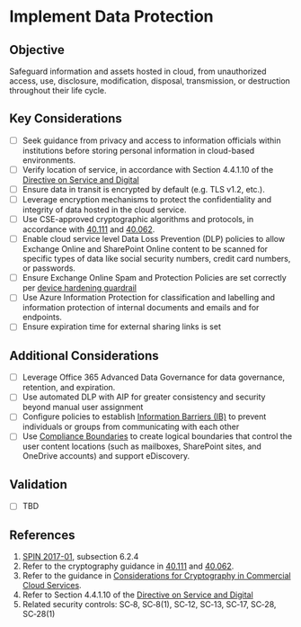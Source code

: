 # Implement Data Protection

## Objective

Safeguard information and assets hosted in cloud, from unauthorized access, use, disclosure, modification, disposal, transmission, or destruction throughout their life cycle.

## Key Considerations

* [ ] Seek guidance from privacy and access to information officials within institutions before storing personal information in cloud-based environments.
* [ ] Verify location of service, in accordance with Section 4.4.1.10 of the [Directive on Service and Digital](https://www.tbs-sct.gc.ca/pol/doc-eng.aspx?id=32601)
* [ ] Ensure data in transit is encrypted by default (e.g. TLS v1.2, etc.).
* [ ] Leverage encryption mechanisms to protect the confidentiality and integrity of data hosted in the cloud service.
* [ ] Use CSE-approved cryptographic algorithms and protocols, in accordance with [40.111](https://cyber.gc.ca/en/guidance/cryptographic-algorithms-unclassified-protected-and-protected-b-information-itsp40111) and [40.062](https://www.cse-cst.gc.ca/en/system/files/pdf_documents/itsp.40.062-eng.pdf).
* [ ] Enable cloud service level Data Loss Prevention (DLP) policies to allow Exchange Online and SharePoint Online content to be scanned for specific types of data like social security numbers, credit card numbers, or passwords.
* [ ] Ensure Exchange Online Spam and Protection Policies are set correctly per [device hardening guardrail](EN/07_Perform-Device-Hardening.md)
* [ ] Use Azure Information Protection for classification and labelling and information protection of internal documents and emails and for endpoints.
* [ ] Ensure expiration time for external sharing links is set

## Additional Considerations

* [ ] Leverage Office 365 Advanced Data Governance for data governance, retention, and expiration.
* [ ] Use automated DLP with AIP for greater consistency and security beyond manual user assignment
* [ ] Configure policies to establish [Information Barriers (IB)](https://docs.microsoft.com/en-us/microsoftteams/information-barriers-in-teams) to prevent individuals or groups from communicating with each other
* [ ] Use [Compliance Boundaries](https://docs.microsoft.com/en-us/microsoft-365/compliance/set-up-compliance-boundaries?view=o365-worldwide) to create logical boundaries that control the user content locations (such as mailboxes, SharePoint sites, and OneDrive accounts) and support eDiscovery.

## Validation

* [ ] TBD

## References

1. [SPIN 2017-01](https://www.canada.ca/en/treasury-board-secretariat/services/access-information-privacy/security-identity-management/direction-secure-use-commercial-cloud-services-spin.html), subsection 6.2.4
2. Refer to the cryptography guidance in [40.111](https://cyber.gc.ca/en/guidance/cryptographic-algorithms-unclassified-protected-and-protected-b-information-itsp40111) and [40.062](https://www.cse-cst.gc.ca/en/system/files/pdf_documents/itsp.40.062-eng.pdf).
3. Refer to the guidance in [Considerations for Cryptography in Commercial Cloud Services](https://www.canada.ca/en/government/system/digital-government/modern-emerging-technologies/cloud-services/government-canada-consideration-use-cryptography-in-cloud.html).
4. Refer to Section 4.4.1.10 of the [Directive on Service and Digital](https://www.tbs-sct.gc.ca/pol/doc-eng.aspx?id=32601)
5. Related security controls: SC‑8, SC‑8(1), SC‑12, SC‑13, SC‑17, SC‑28, SC‑28(1)
